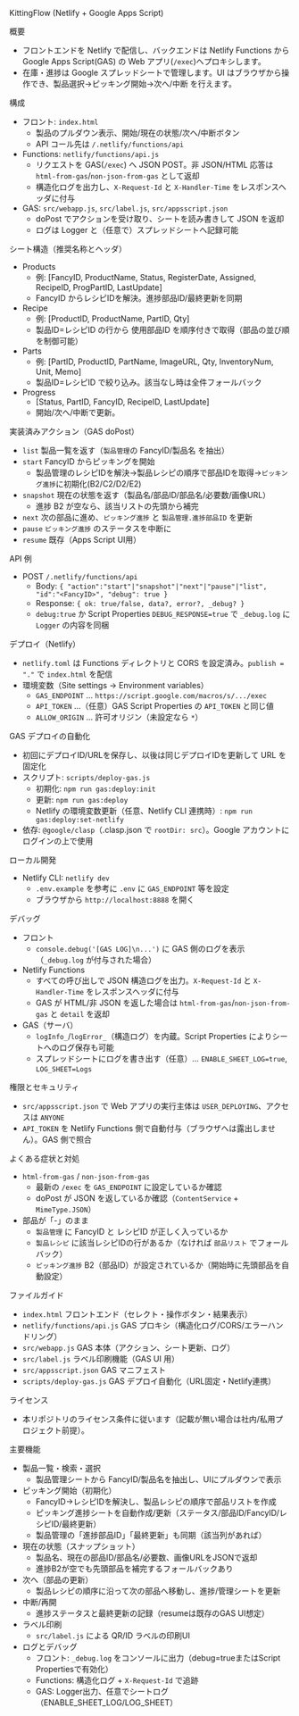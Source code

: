 ﻿KittingFlow (Netlify + Google Apps Script)

概要
- フロントエンドを Netlify で配信し、バックエンドは Netlify Functions から Google Apps Script(GAS) の Web アプリ(`/exec`)へプロキシします。
- 在庫・進捗は Google スプレッドシートで管理します。UI はブラウザから操作でき、製品選択→ピッキング開始→次へ/中断 を行えます。

構成
- フロント: `index.html`
  - 製品のプルダウン表示、開始/現在の状態/次へ/中断ボタン
  - API コール先は `/.netlify/functions/api`
- Functions: `netlify/functions/api.js`
  - リクエストを GAS(`/exec`) へ JSON POST。非 JSON/HTML 応答は `html-from-gas`/`non-json-from-gas` として返却
  - 構造化ログを出力し、`X-Request-Id` と `X-Handler-Time` をレスポンスヘッダに付与
- GAS: `src/webapp.js`, `src/label.js`, `src/appsscript.json`
  - doPost でアクションを受け取り、シートを読み書きして JSON を返却
  - ログは Logger と（任意で）スプレッドシートへ記録可能

シート構造（推奨名称とヘッダ）
- Products
  - 例: [FancyID, ProductName, Status, RegisterDate, Assigned, RecipeID, ProgPartID, LastUpdate]
  - FancyID からレシピIDを解決。進捗部品ID/最終更新を同期
- Recipe
  - 例: [ProductID, ProductName, PartID, Qty]
  - 製品ID=レシピID の行から 使用部品ID を順序付きで取得（部品の並び順を制御可能）
- Parts
  - 例: [PartID, ProductID, PartName, ImageURL, Qty, InventoryNum, Unit, Memo]
  - 製品ID=レシピID で絞り込み。該当なし時は全件フォールバック
- Progress
  - [Status, PartID, FancyID, RecipeID, LastUpdate]
  - 開始/次へ/中断で更新。

実装済みアクション（GAS doPost）
- `list`     製品一覧を返す（`製品管理`の FancyID/製品名 を抽出）
- `start`    FancyID からピッキングを開始
  - 製品管理のレシピIDを解決→製品レシピの順序で部品IDを取得→`ピッキング進捗`に初期化(B2/C2/D2/E2)
- `snapshot` 現在の状態を返す（製品名/部品ID/部品名/必要数/画像URL）
  - 進捗 B2 が空なら、該当リストの先頭から補完
- `next`     次の部品に進め、`ピッキング進捗` と `製品管理.進捗部品ID` を更新
- `pause`    `ピッキング進捗` のステータスを中断に
- `resume`   既存（Apps Script UI用）

API 例
- POST `/.netlify/functions/api`
  - Body: `{ "action":"start"|"snapshot"|"next"|"pause"|"list", "id":"<FancyID>", "debug": true }`
  - Response: `{ ok: true/false, data?, error?, _debug? }`
  - `debug:true` か Script Properties `DEBUG_RESPONSE=true` で `_debug.log` に `Logger` の内容を同梱

デプロイ（Netlify）
- `netlify.toml` は Functions ディレクトリと CORS を設定済み。`publish = "."` で `index.html` を配信
- 環境変数（Site settings → Environment variables）
  - `GAS_ENDPOINT` … `https://script.google.com/macros/s/.../exec`
  - `API_TOKEN` …（任意）GAS Script Properties の `API_TOKEN` と同じ値
  - `ALLOW_ORIGIN` … 許可オリジン（未設定なら `*`）

GAS デプロイの自動化
- 初回にデプロイID/URLを保存し、以後は同じデプロイIDを更新して URL を固定化
- スクリプト: `scripts/deploy-gas.js`
  - 初期化: `npm run gas:deploy:init`
  - 更新:   `npm run gas:deploy`
  - Netlify の環境変数更新（任意、Netlify CLI 連携時）: `npm run gas:deploy:set-netlify`
- 依存: `@google/clasp`（.clasp.json で `rootDir: src`）。Google アカウントにログインの上で使用

ローカル開発
- Netlify CLI: `netlify dev`
  - `.env.example` を参考に `.env` に `GAS_ENDPOINT` 等を設定
  - ブラウザから `http://localhost:8888` を開く

デバッグ
- フロント
  - `console.debug('[GAS LOG]\n...')` に GAS 側のログを表示（`_debug.log` が付与された場合）
- Netlify Functions
  - すべての呼び出しで JSON 構造ログを出力。`X-Request-Id` と `X-Handler-Time` をレスポンスヘッダに付与
  - GAS が HTML/非 JSON を返した場合は `html-from-gas`/`non-json-from-gas` と `detail` を返却
- GAS（サーバ）
  - `logInfo_`/`logError_`（構造ログ）を内蔵。Script Properties によりシートへのログ保存も可能
  - スプレッドシートにログを書き出す（任意）… `ENABLE_SHEET_LOG=true`, `LOG_SHEET=Logs`

権限とセキュリティ
- `src/appsscript.json` で Web アプリの実行主体は `USER_DEPLOYING`、アクセスは `ANYONE`
- `API_TOKEN` を Netlify Functions 側で自動付与（ブラウザへは露出しません）。GAS 側で照合

よくある症状と対処
- `html-from-gas` / `non-json-from-gas`
  - 最新の `/exec` を `GAS_ENDPOINT` に設定しているか確認
  - doPost が JSON を返しているか確認（`ContentService` + `MimeType.JSON`）
- 部品が「-」のまま
  - `製品管理` に FancyID と レシピID が正しく入っているか
  - `製品レシピ` に該当レシピIDの行があるか（なければ `部品リスト` でフォールバック）
  - `ピッキング進捗` B2（部品ID）が設定されているか（開始時に先頭部品を自動設定）

ファイルガイド
- `index.html`                フロントエンド（セレクト・操作ボタン・結果表示）
- `netlify/functions/api.js`  GAS プロキシ（構造化ログ/CORS/エラーハンドリング）
- `src/webapp.js`             GAS 本体（アクション、シート更新、ログ）
- `src/label.js`              ラベル印刷機能（GAS UI 用）
- `src/appsscript.json`       GAS マニフェスト
- `scripts/deploy-gas.js`     GAS デプロイ自動化（URL固定・Netlify連携）

ライセンス
- 本リポジトリのライセンス条件に従います（記載が無い場合は社内/私用プロジェクト前提）。

主要機能
- 製品一覧・検索・選択
  - 製品管理シートから FancyID/製品名を抽出し、UIにプルダウンで表示
- ピッキング開始（初期化）
  - FancyID→レシピIDを解決し、製品レシピの順序で部品リストを作成
  - ピッキング進捗シートを自動作成/更新（ステータス/部品ID/FancyID/レシピID/最終更新）
  - 製品管理の「進捗部品ID」「最終更新」も同期（該当列があれば）
- 現在の状態（スナップショット）
  - 製品名、現在の部品ID/部品名/必要数、画像URLをJSONで返却
  - 進捗B2が空でも先頭部品を補完するフォールバックあり
- 次へ（部品の更新）
  - 製品レシピの順序に沿って次の部品へ移動し、進捗/管理シートを更新
- 中断/再開
  - 進捗ステータスと最終更新の記録（resumeは既存のGAS UI想定）
- ラベル印刷
  - `src/label.js` による QR/ID ラベルの印刷UI
- ログとデバッグ
  - フロント: `_debug.log` をコンソールに出力（debug=trueまたはScript Propertiesで有効化）
  - Functions: 構造化ログ + `X-Request-Id` で追跡
  - GAS: Logger出力、任意でシートログ（ENABLE_SHEET_LOG/LOG_SHEET）
